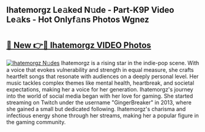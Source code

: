 ## Ihatemorgz Le𝚊ked N𝚞de - Part-K9P Video Le𝚊ks - Hot Onlyf𝚊ns Photos Wgnez

# <h2><a href="http://ab62590.deff.icu/?id=Ihatemorgz">🔗 New 👉🔴 Ihatemorgz VIDEO Photos</a></h2>

[![Ihatemorgz N𝚞des](https://i.imgur.com/rIISA9y.gif)](http://ab62590.deff.icu/?id=Ihatemorgz)
Ihatemorgz is a rising star in the indie-pop scene. With a voice that evokes vulnerability and strength in equal measure, she crafts heartfelt songs that resonate with audiences on a deeply personal level. Her music tackles complex themes like mental health, heartbreak, and societal expectations, making her a voice for her generation. Ihatemorgz's journey into the world of social media began with her love for gaming. She started streaming on Twitch under the username "GingerBreaker" in 2013, where she gained a small but dedicated following. Ihatemorgz's charisma and infectious energy shone through her streams, making her a popular figure in the gaming community.
